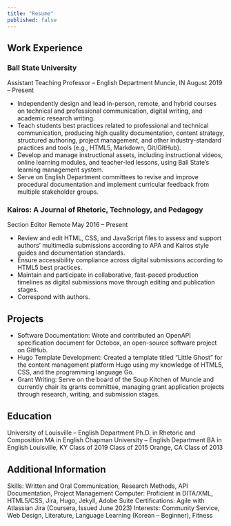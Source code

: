 ```yaml
---
title: "Resume"
published: false
---
```


## Work Experience

### Ball State University

Assistant Teaching Professor – English Department	Muncie, IN
August 2019 – Present
- Independently design and lead in-person, remote, and hybrid courses on technical and professional communication, digital writing, and academic research writing.
- Teach students best practices related to professional and technical communication, producing high quality documentation, content strategy, structured authoring, project management, and other industry-standard practices and tools (e.g., HTML5, Markdown, Git/GitHub).
- Develop and manage instructional assets, including instructional videos, online learning modules, and teacher-led lessons, using Ball State’s learning management system.
- Serve on English Department committees to revise and improve procedural documentation and implement curricular feedback from multiple stakeholder groups. 

### Kairos: A Journal of Rhetoric, Technology, and Pedagogy
Section Editor	Remote
May 2016 – Present
- Review and edit HTML, CSS, and JavaScript files to assess and support authors’ multimedia submissions according to APA and Kairos style guides and documentation standards.
- Ensure accessibility compliance across digital submissions according to HTML5 best practices. 
- Maintain and participate in collaborative, fast-paced production timelines as digital submissions move through editing and publication stages.
- Correspond with authors.

## Projects

- Software Documentation: Wrote and contributed an OpenAPI specification document for Octobox, an open-source software project on GitHub.
- Hugo Template Development: Created a template titled “Little Ghost” for the content management platform Hugo using my knowledge of HTML5, CSS, and the programming language Go. 
- Grant Writing: Serve on the board of the Soup Kitchen of Muncie and currently chair its grants committee, managing grant application projects through research, writing, and submission stages.

## Education

University of Louisville – English Department
Ph.D. in Rhetoric and Composition
MA in English
Chapman University – English Department
BA in English	Louisville, KY
Class of 2019
Class of 2015
Orange, CA
Class of 2013


## Additional Information
Skills: Written and Oral Communication, Research Methods, API Documentation, Project Management
Computer: Proficient in DITA/XML, HTML5/CSS, Jira, Hugo, Jekyll, Adobe Suite
Certifications: Agile with Atlassian Jira (Coursera, Issued June 2023)
Interests: Community Service, Web Design, Literature, Language Learning (Korean – Beginner), Fitness

